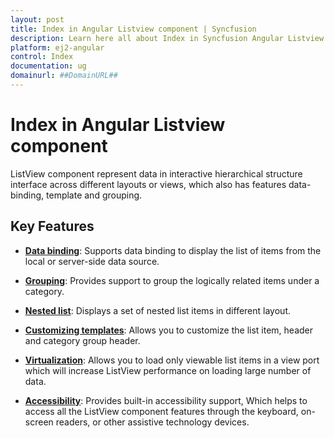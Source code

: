 ```yaml
---
layout: post
title: Index in Angular Listview component | Syncfusion
description: Learn here all about Index in Syncfusion Angular Listview component of Syncfusion Essential JS 2 and more.
platform: ej2-angular
control: Index 
documentation: ug
domainurl: ##DomainURL##
---
```


# Index in Angular Listview component

ListView component represent data in interactive hierarchical structure interface across different layouts or views, which also has features data-binding, template and grouping.

## Key Features

* **[Data binding](./data-binding)**: Supports data binding to display the list of items
from the local or server-side data source.

* **[Grouping](./grouping)**: Provides support to group the logically related items under a category.

* **[Nested list](./nested-list)**:  Displays a set of nested list items in different layout.

* **[Customizing templates](./customizing-templates)**: Allows you to customize the list item, header and category group header.

* **[Virtualization](./virtualization)**: Allows you to load only viewable list items in a view port which will increase ListView performance on loading large number of data.

* **[Accessibility](./accessibility)**: Provides built-in accessibility support, Which helps to access all the ListView component features through the keyboard, on-screen readers, or other assistive technology devices.